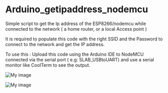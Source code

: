 # Arduino_getipaddress_nodemcu

Simple script to get the Ip address of the ESP8266/nodemcu while connected to the network ( a home router, or a local Access point )

It is required to populate this code with the right SSID and the Password to connect to the network and get the IP address.

To use this :  Upload this code using the Arduino IDE to NodeMCU connected via the serial port ( e.g: SLAB_USBtoUART) and use a serial monitor like CoolTerm to see the output.

![My image](https://cloud.githubusercontent.com/assets/14288989/14097052/23acac3e-f58b-11e5-81fe-fbb556f086e3.png)

![My image](https://cloud.githubusercontent.com/assets/14288989/14098923/52df8676-f59e-11e5-9cbe-09caa2b8391a.png)
